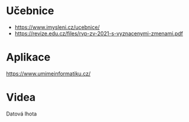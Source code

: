 # Učebnice
- https://www.imysleni.cz/ucebnice/
- https://revize.edu.cz/files/rvp-zv-2021-s-vyznacenymi-zmenami.pdf


# Aplikace
https://www.umimeinformatiku.cz/

# Videa
Datová lhota
